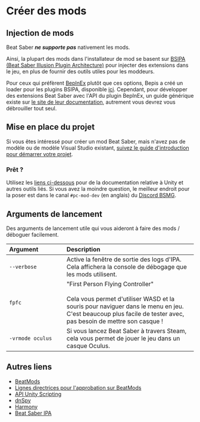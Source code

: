 # Créer des mods

## Injection de mods
Beat Saber _**ne supporte pas**_ nativement les mods.

Ainsi, la plupart des mods dans l'installateur de mod se basent sur [BSIPA (Beat Saber Illusion Plugin Architecture)](https://github.com/nike4613/BeatSaber-IPA-Reloaded/) pour injecter des extensions dans le jeu, en plus de fournir des outils utiles pour les moddeurs.

Pour ceux qui préfèrent [BepInEx](https://github.com/BepInEx/BepInEx) plutôt que ces options, Bepis a créé un loader pour les plugins BSIPA, disponible [ici](https://github.com/BepInEx/BepInEx.BSIPA.Loader). Cependant, pour développer des extensions Beat Saber avec l'API du plugin BepInEx, un guide générique existe sur [le site de leur documentation](https://bepinex.github.io/bepinex_docs/v5.0/articles/dev_guide/plugin_tutorial/index.html), autrement vous devrez vous débrouiller tout seul.

## Mise en place du projet
Si vous êtes intéressé pour créer un mod Beat Saber, mais n'avez pas de modèle ou de modèle Visual Studio existant, [suivez le guide d'introduction pour démarrer votre projet](./intro.md).

### Prêt ?
Utilisez les [liens ci-dessous](#autres-liens) pour de la documentation relative à Unity et autres outils liés. Si vous avez la moindre question, le meilleur endroit pour la poser est dans le canal `#pc-mod-dev` (en anglais) du [Discord BSMG](https://discord.gg/beatsabermods).

## Arguments de lancement
Des arguments de lancement utile qui vous aideront à faire des mods / déboguer facilement.

<!-- markdownlint-disable MD013 -->
| Argument&nbsp;&nbsp;&nbsp;&nbsp;&nbsp;&nbsp;&nbsp;&nbsp;&nbsp;&nbsp;&nbsp;&nbsp;&nbsp;&nbsp; | Description                                                                                                                                                                                                           |
| -------------------------------------------------------------------------------------------- |:--------------------------------------------------------------------------------------------------------------------------------------------------------------------------------------------------------------------- |
| `--verbose`                                                                                  | Active la fenêtre de sortie des logs d'IPA. Cela affichera la console de débogage que les mods utilisent.                                                                                                             |
| `fpfc`                                                                                       | "First Person Flying Controller"<br /><br />Cela vous permet d'utiliser WASD et la souris pour naviguer dans le menu en jeu. C'est beaucoup plus facile de tester avec, pas besoin de mettre son casque ! |
| `-vrmode oculus`                                                                             | Si vous lancez Beat Saber à travers Steam, cela vous permet de jouer le jeu dans un casque Oculus.                                                                                                                    |
<!-- markdownlint-enable MD013 -->

## Autres liens

* [BeatMods](https://beatmods.com)
* [Lignes directrices pour l'approbation sur BeatMods](https://docs.google.com/document/d/15RBVesZdS-U94AvesJ2DJqcnAtgh9E2PZOcbjrQle5Y/edit?usp=sharing)
* [API Unity Scripting](https://docs.unity3d.com/ScriptReference/index.html)
* [dnSpy](https://github.com/0xd4d/dnSpy)
* [Harmony](https://github.com/pardeike/Harmony)
* [Beat Saber IPA](https://github.com/nike4613/BeatSaber-IPA-Reloaded)
